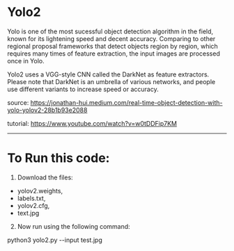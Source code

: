 # Yolo2

Yolo is one of the most sucessful object detection algorithm in the field, known for its lightening speed and decent accuracy. Comparing to other regional proposal frameworks that detect objects region by region, which requires many times of feature extraction, the input images are processed once in Yolo.

Yolo2 uses a VGG-style CNN called the DarkNet as feature extractors. Please note that DarkNet is an umbrella of various networks, and people use different variants to increase speed or accuracy.

source: https://jonathan-hui.medium.com/real-time-object-detection-with-yolo-yolov2-28b1b93e2088

tutorial: https://www.youtube.com/watch?v=w0tDDFip7KM

-----------------------------------------------------------------------------------------------------------------------------------------------------------------------


# To Run this code:

1. Download the files:
- yolov2.weights,
- labels.txt,
- yolov2.cfg, 
- text.jpg 

2. Now run using the following command:

  python3 yolo2.py --input test.jpg

